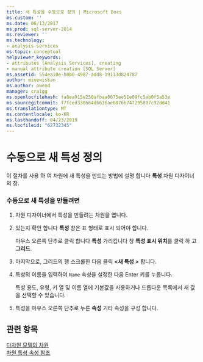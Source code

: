 ```yaml
---
title: 새 특성을 수동으로 정의 | Microsoft Docs
ms.custom: ''
ms.date: 06/13/2017
ms.prod: sql-server-2014
ms.reviewer: ''
ms.technology:
- analysis-services
ms.topic: conceptual
helpviewer_keywords:
- attributes [Analysis Services], creating
- manual attribute creation [SQL Server]
ms.assetid: 554ea10e-b0b0-4987-add8-19113d824787
author: minewiskan
ms.author: owend
manager: craigg
ms.openlocfilehash: fa8ea915e250afbaa0075ee51e09fc5ab0f5a53e
ms.sourcegitcommit: f7fced330b64d6616aeb8766747295807c92dd41
ms.translationtype: MT
ms.contentlocale: ko-KR
ms.lasthandoff: 04/23/2019
ms.locfileid: "62732345"
---
```

# <a name="define-a-new-attribute-manually"></a>수동으로 새 특성 정의
  이 절차를 사용 하 여 차원에 새 특성을 만드는 방법에 설명 합니다 **특성** 차원 디자이너의 창.  
  
### <a name="to-create-a-new-attribute-manually"></a>수동으로 새 특성을 만들려면  
  
1.  차원 디자이너에서 특성을 만들려는 차원을 엽니다.  
  
2.  있는지 확인 합니다 **특성** 창은 표 형태로 표시 되어야 합니다.  
  
     마우스 오른쪽 단추로 클릭 합니다 **특성** 가리킵니다 창 **특성 표시 위치**를 클릭 하 고 **그리드**.  
  
3.  마지막으로, 그리드의 행 스크롤한 다음 클릭  **\<새 특성 >** 합니다.  
  
4.  특성의 이름을 입력하여 `Name` 속성을 설정한 다음 Enter 키를 누릅니다.  
  
     특성 용도, 유형, 키 열 및 이름 열에 기본값을 사용하거나 드롭다운 목록에서 새 값을 선택할 수 있습니다.  
  
5.  특성을 마우스 오른쪽 단추로 누른 **속성** 기타 속성을 구성 합니다.  
  
## <a name="see-also"></a>관련 항목  
 [다차원 모델의 차원](multidimensional-models/dimensions-in-multidimensional-models.md)   
 [차원 특성 속성 참조](multidimensional-models/dimension-attribute-properties-reference.md)  
  
  
